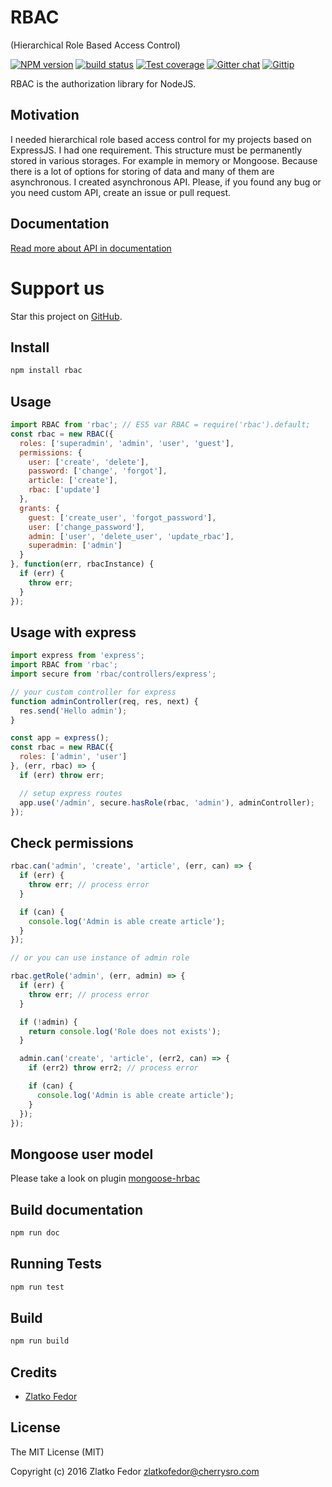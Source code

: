 # RBAC
(Hierarchical Role Based Access Control)

[![NPM version][npm-image]][npm-url]
[![build status][travis-image]][travis-url]
[![Test coverage][coveralls-image]][coveralls-url]
[![Gitter chat](https://badges.gitter.im/seeden/rbac.png)](https://gitter.im/seeden/rbac)
[![Gittip](https://img.shields.io/gittip/seeden.svg?style=flat)](https://gratipay.com/seeden/)

[npm-image]: https://img.shields.io/npm/v/rbac.svg?style=flat-square
[npm-url]: https://www.npmjs.com/rbac
[travis-image]: https://img.shields.io/travis/seeden/rbac/master.svg?style=flat-square
[travis-url]: https://travis-ci.org/seeden/rbac
[coveralls-image]: https://img.shields.io/coveralls/seeden/rbac/master.svg?style=flat-square
[coveralls-url]: https://coveralls.io/r/seeden/rbac?branch=master
[github-url]: https://github.com/seeden/rbac

RBAC is the authorization library for NodeJS.

## Motivation

I needed hierarchical role based access control for my projects based on ExpressJS.
I had one requirement. This structure must be permanently stored in various storages.
For example in memory or Mongoose.
Because there is a lot of options for storing of data and many of them are asynchronous.
I created asynchronous API.
Please, if you found any bug or you need custom API, create an issue or pull request.

## Documentation

[Read more about API in documentation](http://seeden.github.io/rbac/RBAC.html)

# Support us

Star this project on [GitHub][github-url].

## Install

```sh
npm install rbac
```

## Usage

```js
import RBAC from 'rbac'; // ES5 var RBAC = require('rbac').default;
const rbac = new RBAC({
  roles: ['superadmin', 'admin', 'user', 'guest'],
  permissions: {
    user: ['create', 'delete'],
    password: ['change', 'forgot'],
    article: ['create'],
    rbac: ['update']
  },
  grants: {
    guest: ['create_user', 'forgot_password'],
    user: ['change_password'],
    admin: ['user', 'delete_user', 'update_rbac'],
    superadmin: ['admin']
  }
}, function(err, rbacInstance) {
  if (err) {
    throw err;
  }
});
```

## Usage with express

```js
import express from 'express';
import RBAC from 'rbac';
import secure from 'rbac/controllers/express';

// your custom controller for express
function adminController(req, res, next) {
  res.send('Hello admin');
}

const app = express();
const rbac = new RBAC({
  roles: ['admin', 'user']  
}, (err, rbac) => {
  if (err) throw err;

  // setup express routes
  app.use('/admin', secure.hasRole(rbac, 'admin'), adminController);
});
```    

## Check permissions

```js
rbac.can('admin', 'create', 'article', (err, can) => {
  if (err) {
    throw err; // process error
  }

  if (can) {
    console.log('Admin is able create article');
  }
});

// or you can use instance of admin role

rbac.getRole('admin', (err, admin) => {
  if (err) {
    throw err; // process error
  }

  if (!admin) {
    return console.log('Role does not exists');
  }

  admin.can('create', 'article', (err2, can) => {
    if (err2) throw err2; // process error

    if (can) {
      console.log('Admin is able create article');    
    }
  });
});
```

## Mongoose user model

Please take a look on plugin [mongoose-hrbac](http://github.com/seeden/mongoose-hrbac)

## Build documentation

```sh
npm run doc
```  

## Running Tests

```sh
npm run test
```

## Build

```sh
npm run build
```

## Credits

  - [Zlatko Fedor](http://github.com/seeden)

## License

The MIT License (MIT)

Copyright (c) 2016 Zlatko Fedor zlatkofedor@cherrysro.com
